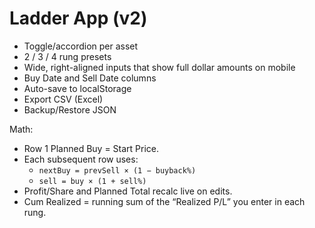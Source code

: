 # Ladder App (v2)

- Toggle/accordion per asset
- 2 / 3 / 4 rung presets
- Wide, right-aligned inputs that show full dollar amounts on mobile
- Buy Date and Sell Date columns
- Auto-save to localStorage
- Export CSV (Excel)
- Backup/Restore JSON

Math:
- Row 1 Planned Buy = Start Price.
- Each subsequent row uses:
  - `nextBuy = prevSell × (1 − buyback%)`
  - `sell = buy × (1 + sell%)`
- Profit/Share and Planned Total recalc live on edits.
- Cum Realized = running sum of the “Realized P/L” you enter in each rung.
